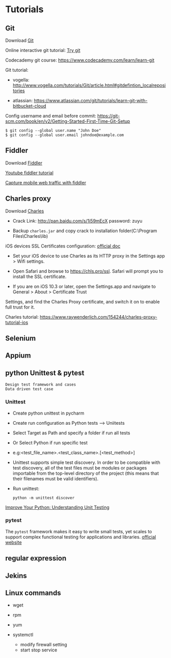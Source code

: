 # Tutorials

## Git

Download [Git](https://git-scm.com/)

Online interactive git tutorial: [Try git](https://try.github.io/levels/1/challenges/1)  

Codecademy git course: <https://www.codecademy.com/learn/learn-git>

Git tutorial:

-   vogella: <http://www.vogella.com/tutorials/Git/article.html#gitdefintion_localrepositories>  

-   atlassian: <https://www.atlassian.com/git/tutorials/learn-git-with-bitbucket-cloud>

Config username and email before commit: <https://git-scm.com/book/en/v2/Getting-Started-First-Time-Git-Setup>

    $ git config --global user.name "John Doe"
    $ git config --global user.email johndoe@example.com


## Fiddler

Download [Fiddler](http://www.telerik.com/fiddler)

[Youtube fiddler tutorial](https://www.youtube.com/watch?v=gujBKFGwjd4&index=1&list=PLvmaC-XMqeBbw72l2G7FG7CntDTErjbHc)  

[Capture mobile web traffic with fiddler](http://www.cantoni.org/2013/11/06/capture-android-web-traffic-fiddler)  

## Charles proxy

Download [Charles](https://www.charlesproxy.com/download/)

-   Crack Link: <http://pan.baidu.com/s/1i59mEcX> password: zuyu  

-   Backup `charles.jar` and copy crack to installation folder(C:\\Program Files\\Charles\\lib)

iOS devices SSL Certificates configuration: [official doc](https://www.charlesproxy.com/documentation/using-charles/ssl-certificates/)

-   Set your iOS device to use Charles as its HTTP proxy in the Settings app > Wifi settings.

-   Open Safari and browse to <https://chls.pro/ssl>. Safari will prompt you to install the SSL certificate.  

-   If you are on iOS 10.3 or later, open the Settings.app and navigate to General > About > Certificate Trust

Settings, and find the Charles Proxy certificate, and switch it on to enable full trust for it.  

Charles tutorial: <https://www.raywenderlich.com/154244/charles-proxy-tutorial-ios>

## Selenium

## Appium

## python Unittest & pytest

    Design test framework and cases  
    Data driven test case  

### Unittest

-   Create python unittest in pycharm
-   Create run configuration as Python tests --> Uniitests
-   Select Target as Path and specify a folder if run all tests
-   Or Select Python if run specific test
-   e.g:&lt;test_file_name>.&lt;test_class_name>.\[&lt;test_method>]
-   Unittest supports simple test discovery. In order to be compatible with test discovery, all of the test files must be modules or packages importable from the top-level directory of the project (this means that their filenames must be valid identifiers).
- Run unittest:

      python -m unittest discover

[Improve Your Python: Understanding Unit Testing](https://jeffknupp.com/blog/2013/12/09/improve-your-python-understanding-unit-testing/)

### pytest
The `pytest` framework makes it easy to write small tests, yet scales to support complex functional testing for applications and libraries.
[official website](https://docs.pytest.org/en/latest/)

## regular expression

## Jekins

## Linux commands

-   wget  
-   rpm  
-   yum  
-   systemctl  

    -   modify firewall setting
    -   start stop service
